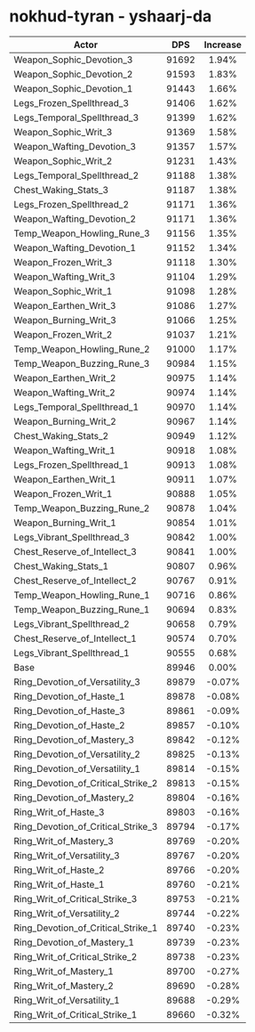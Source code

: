 # nokhud-tyran - yshaarj-da
| Actor | DPS | Increase |
|---|:---:|:---:|
|Weapon_Sophic_Devotion_3|91692|1.94%|
|Weapon_Sophic_Devotion_2|91593|1.83%|
|Weapon_Sophic_Devotion_1|91443|1.66%|
|Legs_Frozen_Spellthread_3|91406|1.62%|
|Legs_Temporal_Spellthread_3|91399|1.62%|
|Weapon_Sophic_Writ_3|91369|1.58%|
|Weapon_Wafting_Devotion_3|91357|1.57%|
|Weapon_Sophic_Writ_2|91231|1.43%|
|Legs_Temporal_Spellthread_2|91188|1.38%|
|Chest_Waking_Stats_3|91187|1.38%|
|Legs_Frozen_Spellthread_2|91171|1.36%|
|Weapon_Wafting_Devotion_2|91171|1.36%|
|Temp_Weapon_Howling_Rune_3|91156|1.35%|
|Weapon_Wafting_Devotion_1|91152|1.34%|
|Weapon_Frozen_Writ_3|91118|1.30%|
|Weapon_Wafting_Writ_3|91104|1.29%|
|Weapon_Sophic_Writ_1|91098|1.28%|
|Weapon_Earthen_Writ_3|91086|1.27%|
|Weapon_Burning_Writ_3|91066|1.25%|
|Weapon_Frozen_Writ_2|91037|1.21%|
|Temp_Weapon_Howling_Rune_2|91000|1.17%|
|Temp_Weapon_Buzzing_Rune_3|90984|1.15%|
|Weapon_Earthen_Writ_2|90975|1.14%|
|Weapon_Wafting_Writ_2|90974|1.14%|
|Legs_Temporal_Spellthread_1|90970|1.14%|
|Weapon_Burning_Writ_2|90967|1.14%|
|Chest_Waking_Stats_2|90949|1.12%|
|Weapon_Wafting_Writ_1|90918|1.08%|
|Legs_Frozen_Spellthread_1|90913|1.08%|
|Weapon_Earthen_Writ_1|90911|1.07%|
|Weapon_Frozen_Writ_1|90888|1.05%|
|Temp_Weapon_Buzzing_Rune_2|90878|1.04%|
|Weapon_Burning_Writ_1|90854|1.01%|
|Legs_Vibrant_Spellthread_3|90842|1.00%|
|Chest_Reserve_of_Intellect_3|90841|1.00%|
|Chest_Waking_Stats_1|90807|0.96%|
|Chest_Reserve_of_Intellect_2|90767|0.91%|
|Temp_Weapon_Howling_Rune_1|90716|0.86%|
|Temp_Weapon_Buzzing_Rune_1|90694|0.83%|
|Legs_Vibrant_Spellthread_2|90658|0.79%|
|Chest_Reserve_of_Intellect_1|90574|0.70%|
|Legs_Vibrant_Spellthread_1|90555|0.68%|
|Base|89946|0.00%|
|Ring_Devotion_of_Versatility_3|89879|-0.07%|
|Ring_Devotion_of_Haste_1|89878|-0.08%|
|Ring_Devotion_of_Haste_3|89861|-0.09%|
|Ring_Devotion_of_Haste_2|89857|-0.10%|
|Ring_Devotion_of_Mastery_3|89842|-0.12%|
|Ring_Devotion_of_Versatility_2|89825|-0.13%|
|Ring_Devotion_of_Versatility_1|89814|-0.15%|
|Ring_Devotion_of_Critical_Strike_2|89813|-0.15%|
|Ring_Devotion_of_Mastery_2|89804|-0.16%|
|Ring_Writ_of_Haste_3|89803|-0.16%|
|Ring_Devotion_of_Critical_Strike_3|89794|-0.17%|
|Ring_Writ_of_Mastery_3|89769|-0.20%|
|Ring_Writ_of_Versatility_3|89767|-0.20%|
|Ring_Writ_of_Haste_2|89766|-0.20%|
|Ring_Writ_of_Haste_1|89760|-0.21%|
|Ring_Writ_of_Critical_Strike_3|89753|-0.21%|
|Ring_Writ_of_Versatility_2|89744|-0.22%|
|Ring_Devotion_of_Critical_Strike_1|89740|-0.23%|
|Ring_Devotion_of_Mastery_1|89739|-0.23%|
|Ring_Writ_of_Critical_Strike_2|89738|-0.23%|
|Ring_Writ_of_Mastery_1|89700|-0.27%|
|Ring_Writ_of_Mastery_2|89690|-0.28%|
|Ring_Writ_of_Versatility_1|89688|-0.29%|
|Ring_Writ_of_Critical_Strike_1|89660|-0.32%|
